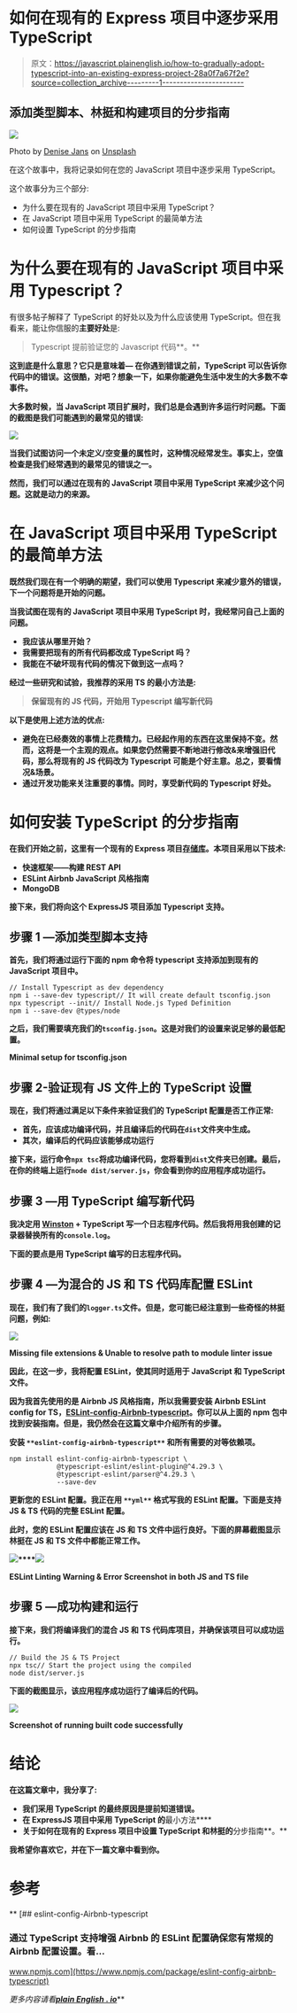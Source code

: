# 如何在现有的 Express 项目中逐步采用 TypeScript

> 原文：<https://javascript.plainenglish.io/how-to-gradually-adopt-typescript-into-an-existing-express-project-28a0f7a67f2e?source=collection_archive---------1----------------------->

## 添加类型脚本、林挺和构建项目的分步指南

![](img/ca403f13e5534f7ba897743114a4923d.png)

Photo by [Denise Jans](https://unsplash.com/@dmjdenise?utm_source=medium&utm_medium=referral) on [Unsplash](https://unsplash.com?utm_source=medium&utm_medium=referral)

在这个故事中，我将记录如何在您的 JavaScript 项目中逐步采用 TypeScript。

这个故事分为三个部分:

*   为什么要在现有的 JavaScript 项目中采用 TypeScript？
*   在 JavaScript 项目中采用 TypeScript 的最简单方法
*   如何设置 TypeScript 的分步指南

# 为什么要在现有的 JavaScript 项目中采用 Typescript？

有很多帖子解释了 TypeScript 的好处以及为什么应该使用 TypeScript。但在我看来，能让你信服的**主要好处**是:

> Typescript 提前验证您的 Javascript 代码**。**

**这到底是什么意思？它只是意味着— **在你遇到错误之前，TypeScript 可以告诉你代码中的错误。这很酷，对吧？想象一下，如果你能避免生活中发生的大多数不幸事件。****

**大多数时候，当 JavaScript 项目扩展时，我们总是会遇到许多运行时问题。下面的截图是我们可能遇到的最常见的错误:**

**![](img/dc4a8d4b5743e2530c7eecae60bc6973.png)**

**当我们试图访问一个未定义/空变量的属性时，这种情况经常发生。事实上，空值检查是我们经常遇到的最常见的错误之一。**

**然而，我们可以通过在现有的 JavaScript 项目中采用 TypeScript 来减少这个问题。这就是动力的来源。**

# **在 JavaScript 项目中采用 TypeScript 的最简单方法**

**既然我们现在有一个明确的期望，我们可以使用 Typescript 来减少意外的错误，下一个问题将是开始的问题。**

**当我试图在现有的 JavaScript 项目中采用 TypeScript 时，我经常问自己上面的问题。**

*   **我应该从哪里开始？**
*   **我需要把现有的所有代码都改成 TypeScript 吗？**
*   **我能在不破坏现有代码的情况下做到这一点吗？**

**经过一些研究和试验，我推荐的采用 TS 的最小方法是:**

> **保留现有的 JS 代码，开始用 Typescript 编写新代码**

**以下是使用上述方法的优点:**

*   **避免在已经奏效的事情上花费精力。已经起作用的东西在这里保持不变。然而，这将是一个主观的观点。如果您仍然需要不断地进行修改&来增强旧代码，那么将现有的 JS 代码改为 Typescript 可能是个好主意。总之，要看情况&场景。**
*   ****通过开发功能来关注重要的事情**。同时，享受新代码的 Typescript 好处。**

# **如何安装 TypeScript 的分步指南**

**在我们开始之前，这里有一个现有的 Express 项目[存储库](https://github.com/tlcheah2/stoic-quote-lambda-public-api)。本项目采用以下技术:**

*   **快速框架——构建 REST API**
*   **ESLint Airbnb JavaScript 风格指南**
*   **MongoDB**

**接下来，我们将向这个 ExpressJS 项目添加 Typescript 支持。**

## **步骤 1 —添加类型脚本支持**

**首先，我们将通过运行下面的 npm 命令将 typescript 支持添加到现有的 JavaScript 项目中。**

```
// Install Typescript as dev dependency
npm i --save-dev typescript// It will create default tsconfig.json
npx typescript --init// Install Node.js Typed Definition
npm i --save-dev @types/node
```

**之后，我们需要填充我们的`tsconfig.json`。这是对我们的设置来说足够的最低配置。**

**Minimal setup for tsconfig.json**

## **步骤 2-验证现有 JS 文件上的 TypeScript 设置**

**现在，我们将通过满足以下条件来验证我们的 TypeScript 配置是否工作正常:**

*   **首先，应该成功编译代码，并且编译后的代码在`dist`文件夹中生成。**
*   **其次，编译后的代码应该能够成功运行**

**接下来，运行命令`npx tsc`将成功编译代码，您将看到`dist`文件夹已创建。最后，在你的终端上运行`node dist/server.js`，你会看到你的应用程序成功运行。**

## **步骤 3 —用 TypeScript 编写新代码**

**我决定用 [Winston](https://github.com/winstonjs/winston) + TypeScript 写一个日志程序代码。然后我将用我创建的记录器替换所有的`console.log`。**

**下面的要点是用 TypeScript 编写的日志程序代码。**

## **步骤 4 —为混合的 JS 和 TS 代码库配置 ESLint**

**现在，我们有了我们的`logger.ts`文件。但是，您可能已经注意到一些奇怪的林挺问题，例如:**

**![](img/63240c39f58d3959f9fc861eea2b0299.png)**

**Missing file extensions & Unable to resolve path to module linter issue**

**因此，在这一步，我将配置 ESLint，使其同时适用于 JavaScript 和 TypeScript 文件。**

**因为我首先使用的是 Airbnb JS 风格指南，所以我需要安装 Airbnb ESLint config for TS，[ESLint-config-Airbnb-typescript](https://www.npmjs.com/package/eslint-config-airbnb-typescript)。你可以从上面的 npm 包中找到安装指南。但是，我仍然会在这篇文章中介绍所有的步骤。**

****安装** `**eslint-config-airbnb-typescript**` **和所有需要的对等依赖项。****

```
npm install eslint-config-airbnb-typescript \
            @typescript-eslint/eslint-plugin@^4.29.3 \
            @typescript-eslint/parser@^4.29.3 \
            --save-dev
```

****更新您的 ESLint 配置。我正在用** `**yml**` **格式写我的 ESLint 配置。下面是支持 JS & TS 代码的完整 ESLint 配置。****

**此时，您的 ESLint 配置应该在 **JS** 和 **TS** 文件中运行良好。下面的屏幕截图显示林挺在 JS 和 TS 文件中都能正常工作。**

**![](img/61a84f730ebf189f5ffb612daf86e10c.png)****![](img/1ff0c8225955ad58c10cb8b87122ce3c.png)**

**ESLint Linting Warning & Error Screenshot in both JS and TS file**

## **步骤 5 —成功构建和运行**

**接下来，我们将编译我们的混合 JS 和 TS 代码库项目，并确保该项目可以成功运行。**

```
// Build the JS & TS Project
npx tsc// Start the project using the compiled
node dist/server.js
```

**下面的截图显示，该应用程序成功运行了编译后的代码。**

**![](img/77663eb949da2d62765fa7546ca81107.png)**

**Screenshot of running built code successfully**

# **结论**

**在这篇文章中，我分享了:**

*   **我们采用 TypeScript 的最终原因是提前知道错误。**
*   **在 ExpressJS 项目中采用 TypeScript 的**最小方法****
*   **关于如何在现有的 Express 项目中设置 TypeScript 和林挺的**分步指南**。**

**我希望你喜欢它，并在下一篇文章中看到你。**

# **参考**

**[](https://www.npmjs.com/package/eslint-config-airbnb-typescript) [## eslint-config-Airbnb-typescript

### 通过 TypeScript 支持增强 Airbnb 的 ESLint 配置确保您有常规的 Airbnb 配置设置。看…

www.npmjs.com](https://www.npmjs.com/package/eslint-config-airbnb-typescript) 

*更多内容请看*[***plain English . io***](http://plainenglish.io/)**